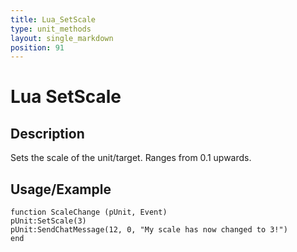 ```yaml
---
title: Lua_SetScale
type: unit_methods
layout: single_markdown
position: 91
---
```


# Lua SetScale

## Description

Sets the scale of the unit/target. Ranges from 0.1 upwards.

## Usage/Example

```
function ScaleChange (pUnit, Event)
pUnit:SetScale(3)
pUnit:SendChatMessage(12, 0, "My scale has now changed to 3!")
end
```
